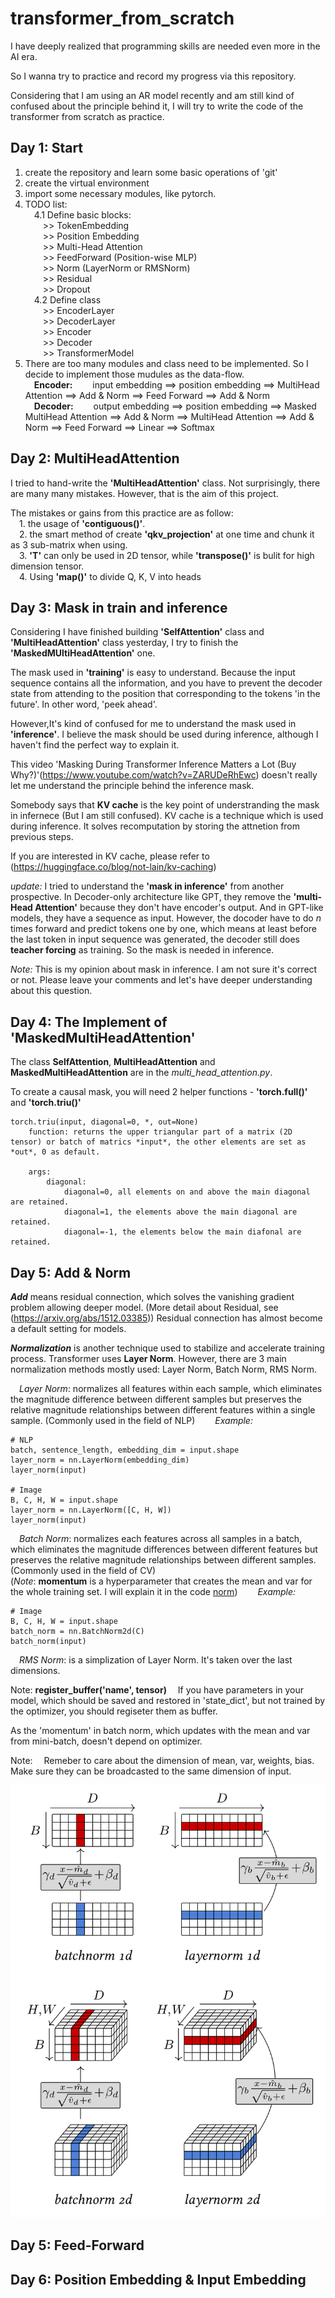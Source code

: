 # transformer_from_scratch
I have deeply realized that programming skills are needed even more in the AI era.

So I wanna try to practice and record my progress via this repository.

Considering that I am using an AR model recently and am still kind of confused about the principle behind it, 
I will try to write the code of the transformer from scratch as practice.
## Day 1: Start
1. create the repository and learn some basic operations of 'git'
2. create the virtual environment
3. import some necessary modules, like pytorch.
4. TODO list:<br>
&emsp;4.1 Define basic blocks:<br> 
&emsp;&emsp;>> TokenEmbedding<br> 
&emsp;&emsp;>> Position Embedding<br> 
&emsp;&emsp;>> Multi-Head Attention<br> 
&emsp;&emsp;>> FeedForward (Position-wise MLP)<br> 
&emsp;&emsp;>> Norm (LayerNorm or RMSNorm)<br> 
&emsp;&emsp;>> Residual<br> 
&emsp;&emsp;>> Dropout<br> 
&emsp;4.2 Define class<br> 
&emsp;&emsp;>> EncoderLayer<br> 
&emsp;&emsp;>> DecoderLayer<br> 
&emsp;&emsp;>> Encoder<br> 
&emsp;&emsp;>> Decoder<br> 
&emsp;&emsp;>> TransformerModel<br> 
5. There are too many modules and class need to be implemented. So I decide to implement those mudules as the data-flow.<br> 
&emsp;**Encoder:** 
&emsp;&emsp;input embedding ==> position embedding ==> MultiHead Attention ==> Add & Norm 
             ==> Feed Forward ==> Add & Norm<br> 
&emsp;**Decoder:** 
&emsp;&emsp;output embedding ==> position embedding ==> Masked MultiHead Attention ==> Add & Norm
             ==> MultiHead Attention ==> Add & Norm ==> Feed Forward ==> Linear ==> Softmax<br> 
## Day 2: MultiHeadAttention
I tried to hand-write the **'MultiHeadAttention'** class. Not surprisingly, there are many many mistakes. However, that is the
aim of this project.

The mistakes or gains from this practice are as follow:<br>
&emsp;1. the usage of **'contiguous()'**.<br>
&emsp;2. the smart method of create **'qkv_projection'** at one time and chunk it as 3 sub-matrix when using.<br>
&emsp;3. **'T'** can only be used in 2D tensor, while **'transpose()'** is bulit for high dimension tensor.<br>
&emsp;4. Using **'map()'** to divide Q, K, V into heads<br>
## Day 3: Mask in train and inference
Considering I have finished building **'SelfAttention'** class and **'MultiHeadAttention'** class yesterday, I try to finish the 
**'MaskedMUltiHeadAttention'** one. 

The mask used in **'training'** is easy to understand. Because the input sequence contains all
the information, and you have to prevent the decoder state from attending to the position that corresponding to the tokens
'in the future'. In other word, 'peek ahead'.

However,It's kind of confused for me to understand the mask used in **'inference'**. I believe the mask should be used during
inference, although I haven't find the perfect way to explain it.

This video 'Masking During Transformer Inference Matters a Lot (Buy Why?)'(https://www.youtube.com/watch?v=ZARUDeRhEwc) doesn't really let me understand the principle behind the inference mask.

Somebody says that **KV cache** is the key point of understranding the mask in infernece (But I am still confused). KV cache is a technique which is used during inference.
It solves recomputation by storing the attnetion from previous steps.

If you are interested in KV cache, please refer to (https://huggingface.co/blog/not-lain/kv-caching)

*update:* I tried to understand the **'mask in inference'** from another prospective. In Decoder-only architecture like GPT, they remove the **'multi-Head Attention'** because they don't have encoder's output. And in GPT-like models, they have a sequence as input. However, the docoder have to do *n* times forward and predict tokens one by one, which means at least before the last token in input sequence was generated, the decoder still does **teacher forcing** as training. So the mask is needed in inference.

*Note:* This is my opinion about mask in inference. I am not sure it's correct or not. Please leave your comments and let's have deeper understanding about this question.

## Day 4: The Implement of 'MaskedMultiHeadAttention'
The class **SelfAttention**, **MultiHeadAttention** and **MaskedMultiHeadAttention** are in the *multi_head_attention.py*.

To create a causal mask, you will need 2 helper functions - **'torch.full()'** and **'torch.triu()'**

    torch.triu(input, diagonal=0, *, out=None)
        function: returns the upper triangular part of a matrix (2D tensor) or batch of matrics *input*, the other elements are set as *out*, 0 as default.

        args:
            diagonal:
                diagonal=0, all elements on and above the main diagonal are retained. 
                diagonal=1, the elements above the main diagonal are retained.
                diagonal=-1, the elements below the main diafonal are retained.


## Day 5: Add & Norm
***Add*** means residual connection, which solves the vanishing gradient problem allowing deeper model. (More detail about Residual, see (https://arxiv.org/abs/1512.03385)) Residual connection has almost become a default setting for models.

***Normalization*** is another technique used to stabilize and accelerate training process. Transformer uses **Layer Norm**.
However, there are 3 main normalization methods mostly used: Layer Norm, Batch Norm, RMS Norm.<br>

&emsp;*Layer Norm*: normalizes all features within each sample, which eliminates the magnitude difference between different samples but preserves the relative magnitude relationships between different features within a single sample. (Commonly used in the field of NLP)
&emsp;&emsp;*Example:*

    # NLP
    batch, sentence_length, embedding_dim = input.shape
    layer_norm = nn.LayerNorm(embedding_dim)
    layer_norm(input)

    # Image
    B, C, H, W = input.shape
    layer_norm = nn.LayerNorm([C, H, W])
    layer_norm(input)


&emsp;*Batch Norm*: normalizes each features across all samples in a batch, which eliminates the magnitude differences between different features but preserves the relative magnitude relationships between different samples. (Commonly used in the field of CV)<br>
(*Note*: **momentum** is a hyperparameter that creates the mean and var for the whole training set. I will explain it in the code [norm](./norm.py))
&emsp;&emsp;*Example:*

    # Image
    B, C, H, W = input.shape
    batch_norm = nn.BatchNorm2d(C)
    batch_norm(input)

&emsp;*RMS Norm*: is a simplization of Layer Norm. It's taken over the last dimensions.

Note: **register_buffer('name', tensor)**
&emsp;If you have parameters in your model, which should be saved and restored in 'state_dict', but not trained by the optimizer, you should regiseter them as buffer.

As the 'momentum' in batch norm, which updates with the mean and var from mini-batch, doesn't depend on optimizer.

Note:
&emsp;Remeber to care about the dimension of mean, var, weights, bias. Make sure they can be broadcasted to the same dimension of input.

![norm picture1](./images/norm.png "Normalization1")

## Day 5: Feed-Forward 


## Day 6: Position Embedding & Input Embedding
